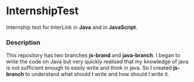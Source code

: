 # InternshipTest
Internship test for InterLink in **Java** and in **JavaScript**.

### Description
This repository has two branches **js-brand** and **java-branch**. I began to write the code on Java but very quickly realised that my knowledge of java is not sufficient enough to easily write and think in java. So I created **js-branch** to understand what should I write and how should I write it. 